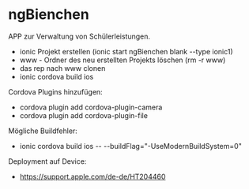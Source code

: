 # ngBienchen

APP zur Verwaltung von Schülerleistungen.

- ionic Projekt erstellen (ionic start ngBienchen blank --type ionic1)
- www - Ordner des neu erstellten Projekts löschen (rm -r www)
- das rep nach www clonen
- ionic cordova build ios

Cordova Plugins hinzufügen:
- cordova plugin add cordova-plugin-camera
- cordova plugin add cordova-plugin-file

Mögliche Buildfehler:
- ionic cordova build ios -- --buildFlag="-UseModernBuildSystem=0"

Deployment auf Device:
- https://support.apple.com/de-de/HT204460
